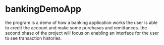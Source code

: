 # bankingDemoApp
the program is a demo of how a banking application works
the user is able to credit  the account and make some purchases and remittances.
the second phase of the project will focus on enabling an interface for the user to see transaction histories.
